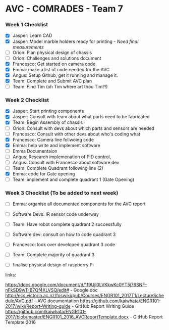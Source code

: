# AVC - COMRADES - Team 7
### Week 1 Checklist
- [X] Jasper: Learn CAD
- [X] Jasper: Model marble holders ready for printing  - *Need final measurements*
- [ ] Orion: Plan physical design of chassis
- [ ] Orion: Challenges and solutions document
- [X] Francesco: Get started on camera code
- [x] Emma: make a list of  code needed for the AVC 
- [X] Angus: Setup Github, get it running and manage it.
- [X] Team:  Complete and Submit  AVC plan
- [ ] Team: Find Tim (oh Tim where art thou Tim?!)

### Week 2 Checklist
- [x] Jasper: Start printing components
- [x] Jasper: Consult with team about what parts need to be fabricated 
- [x] Team: Begin Assembly of chassis
- [ ] Orion: Consult with devs about which parts and sensors are needed
- [ ] Francesco: Consult with other devs about who's coding what
- [x] Francesco: Camera line follwoing code
- [x] Emma: help write and implement software
- [ ] Emma Documentaion
- [ ] Angus: Research implemenation of PID control, 
- [ ] Angus: Consult with Francesco about software dev
- [ ] Team: Complete Quadrant following line (2)
- [x] Emma: code for Gate opening
- [ ] Team: implement and complete quadrant 1 (Gate Opening)

### Week 3 Checklist (To be added to next week)
- [ ] Emma: organise all documented components for the AVC report
- [ ] Software Devs: IR sensor code underway
- [ ] Team: Have robot complete quadrant 2 successfully 
- [ ] Software dev: consult on how to code quadrant 3 
- [ ] Francesco: look over developed quadrant 3 code
- [ ] Team: Complete majority of quadrant 3 
- [ ] finalise physical design of raspberry Pi





links:

https://docs.google.com/document/d/1f9Ujl0LVKkwKc0YT5j76SNF-nFkSD9wT-B7Qf4XLVSQ/edit# - Google doc
http://ecs.victoria.ac.nz/foswiki/pub/Courses/ENGR101_2017T1/LectureSchedule/AVC.pdf - AVC documentation
https://github.com/kaiwhata/ENGR101-2017/wiki/Report-Writing-guide - GitHub Report Writing Guide
https://github.com/kaiwhata/ENGR101-2017/blob/master/ENGR101_2016_AVCReportTemplate.docx - GitHub Report Template 2016
